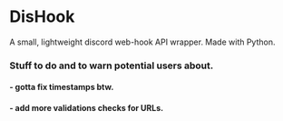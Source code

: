 # DisHook
A small, lightweight discord web-hook API wrapper. Made with Python.

### Stuff to do and to warn potential users about.

#### - gotta fix timestamps btw.
#### - add more validations checks for URLs.
